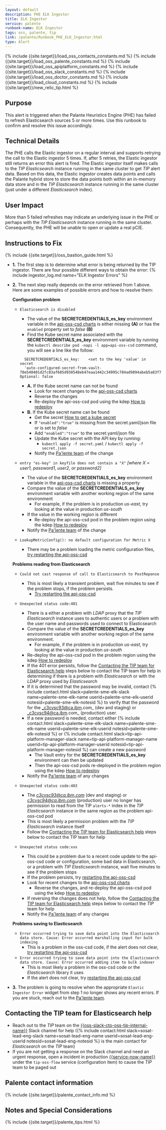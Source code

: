 ```yaml
---
layout: default
description: PHE ELK Ingestor
title: ELK Ingestor
service: palente
runbook-name: ELK Ingestor
tags: oss, palente, tip
link: /palente/Runbook_PHE_ELK_Ingestor.html
type: Alert
---
```


{% include {{site.target}}/load_oss_contacts_constants.md %}
{% include {{site.target}}/load_oss_palente_constants.md %}
{% include {{site.target}}/load_oss_apiplatform_constants.md %}
{% include {{site.target}}/load_oss_slack_constants.md %}
{% include {{site.target}}/load_oss_doctor_constants.md %}
{% include {{site.target}}/load_cloud_constants.md %}
{% include {{site.target}}/new_relic_tip.html %}

## Purpose
This alert is triggered when the Palante Heuristics Engine (PHE) has failed to refresh Elasticsearch sources 5 or more times. Use this runbook to confirm and resolve this issue accordingly.

## Technical Details
The PHE calls the Elastic ingestor on a regular interval and supports retrying the call to the Elastic ingestor 5 times. If, after 5 retries, the Elastic ingestor still returns an error this alert is fired. The Elastic ingestor itself makes calls to the _TIP Elasticsearch_ instance running in the same cluster to get _TIP_ alert data. Based on this data, the Elastic ingestor creates data points and calls the Palante hybrid store to store the data points both within an in-memory data store and in the _TIP Elasticsearch_ instance running in the same cluster (just under a different _Elasticsearch_ index).

## User Impact
More than 5 failed refreshes may indicate an underlying issue in the PHE or perhaps with the _TIP Elasticsearch_ instance running in the same cluster. Consequently, the PHE will be unable to open or update a real pCIE.

## Instructions to Fix
{% include {{site.target}}/oss_bastion_guide.html %}

* **1.** The first step is to determine what error is being returned by the TIP ingestor. There are four possible different ways to obtain the error:
{% include ingestor_log.md name="ELK Ingestor Errors" %}
* **2.** The next step really depends on the error retrieved from 1 above. Here are some examples of possible errors and how to resolve them:

    **Configuration problem**

    - `Elasticsearch is disabled`
      - The value of the **SECRETCREDENTIALS_es_key** environment variable in the [api-oss-csd charts]({{api-oss-csd-charts-link}}) is either missing **(A)** or has the `enabled` property set to _false_ **(B)**
      - Find the Kube secret name associated with the **SECRETCREDENTIALS_es_key** environment variable by running the `kubectl describe pod -napi -l app=api-oss-csd` command, you will see a line like the follow:
      ```
        SECRETCREDENTIALS_es_key:    <set to the key 'value' in secret
        'auto-configured-secret-from-vault-78e540401d2fc83af685d938548eb47eaa1442c34995c784ad9894abeb5a83f7'>  Optional: false
      ```
      - **A.** If the Kube secret name can not be found
        - Look for recent changes to the [api-oss-csd charts]({{api-oss-csd-charts-link}})
        - Reverse the changes
        - Re-deploy the api-oss-csd pod using the kdep [How to redeploy]({{site.baseurl}}/docs/runbooks/palente/Palente_Tips_and_Techniques.html#how-to-redeploy-palente-services)
      - **B.** If the Kube secret name can be found
        - Get the secret [How to get a kube secret]({{site.baseurl}}/docs/runbooks/palente/Palente_Tips_and_Techniques.html#how-to-get-a-kube-secret)
        - If `"enabled":"true"` is missing from the secret.yaml/json file or is set to _false_
        - Add `"enabled":"true"` to the secret.yaml/json  file
        - Update the Kube secret with the API key by running:
          - `kubectl apply -f secret.yaml` / `kubectl apply -f secret.json`
        - Notify the [Pa'lente team](#palente-contact-information) of the change

    - `entry "es-key" in keyfile does not contain a "X"` _[where X = user1, password1, user2, or password2]_
        - The value of the **SECRETCREDENTIALS_es_key** environment variable in the [api-oss-csd charts]({{api-oss-csd-charts-link}}) is missing a property
        - Compare the value of the **SECRETCREDENTIALS_es_key** environment variable with another working region of the same environment
          - For example, if the problem is in production _us-east_, try looking at the value in production _us-south_
        - If the value in the working region is different
          - Re-deploy the api-oss-csd pod in the problem region using the kdep [How to redeploy]({{site.baseurl}}/docs/runbooks/palente/Palente_Tips_and_Techniques.html#how-to-redeploy-palente-services)
        - Notify the [Pa'lente team](#palente-contact-information) of the change

    - `LookupMetricConfig(): no default configuration for Metric X`
        - There may be a problem loading the metric configuration files, [try restarting the api-oss-csd]({{site.baseurl}}/docs/runbooks/palente/Palente_Tips_and_Techniques.html#how-to-restart-palente-services)


    **Problems reading from Elasticsearch**

    - `Could not cast response of call to Elasticsearch to PostReponse`
        - This is most likely a transient problem, wait five minutes to see if the problem stops, if the problem persists.
          - [Try restarting the api-oss-csd ]({{site.baseurl}}/docs/runbooks/palente/Palente_Tips_and_Techniques.html#how-to-restart-palente-services)

    - `Unexpected status code:401`
        - There is a either a problem with _LDAP_ proxy that the _TIP Elasticsearch_ instance uses to authentic users or a problem with the user name and passwords used to connect to Elasticsearch
        - Compare the value of the **SECRETCREDENTIALS_es_key** environment variable with another working region of the same environment.
          - For example, if the problem is in production _us-east_, try looking at the value in production _us-south_
        - Re-deploy the api-oss-csd pod in the problem region using the kdep [How to redeploy]({{site.baseurl}}/docs/runbooks/palente/Palente_Tips_and_Techniques.html#how-to-redeploy-palente-services)
        - If the 401 error persists, follow the [Contacting the TIP team for Elasticsearch help](#contacting-the-tip-team-for-elasticsearch-help) steps below to contact the TIP team for help in determining if there is a problem with _Elasticsearch_ or with the _LDAP_ proxy used by _Elasticsearch_
        - If it is determined that the password may be invalid, contact {% include contact.html slack=palente-sme-elk-slack name=palente-sme-elk-name userid=palente-sme-elk-userid notesid=palente-sme-elk-notesid %} to verify that the password for the _c3cvsc93@ca.ibm.com_ (dev and staging) or _c3cvsc94@ca.ibm.com_ (production) user.
        - If a new password is needed, contact either {% include contact.html slack=palente-sme-elk-slack name=palente-sme-elk-name userid=palente-sme-elk-userid notesid=palente-sme-elk-notesid %} or {% include contact.html slack=tip-api-platform-manager-slack name=tip-api-platform-manager-name userid=tip-api-platform-manager-userid notesid=tip-api-platform-manager-notesid %} can create a new password
          - The Vault entry for the **SECRETCREDENTIALS_es_key** environment can then be updated
          - Then the api-oss-csd pods re-deployed in the problem region using the kdep [How to redeploy]({{site.baseurl}}/docs/runbooks/palente/Palente_Tips_and_Techniques.html#how-to-redeploy-palente-services)
        - Notify the [Pa'lente team](#palente-contact-information) of any changes

    - `Unexpected status code:403`
        - The *c3cvsc93@ca.ibm.com* (dev and staging) or *c3cvsc94@ca.ibm.com* (production) user no longer has permission to read from the TIP `alerts-*` index in the _TIP Elasticsearch_ instance in the same region as the problem api-oss-csd pod
        - This is most likely a permission problem with the _TIP Elasticsearch_ instance itself
        - Follow the [Contacting the TIP team for Elasticsearch help](#contacting-the-tip-team-for-elasticsearch-help) steps below to contact the TIP team for help

    - `Unexpected status code:xxx`
        - This could be a problem due to a recent code update to the api-oss-csd code or configuration, some bad data in Elasticsearch, or a problem with _TIP Elasticsearch_ instance, wait five minutes to see if the problem stops
        - If the problem persists, try [restarting the api-oss-csd]({{site.baseurl}}/docs/runbooks/palente/Palente_Tips_and_Techniques.html#how-to-restart-palente-services)
        - Look for recent changes to the [api-oss-csd charts]({{api-oss-csd-charts-link}})
          - Reverse the changes, and re-deploy the api-oss-csd pod using the kdep [How to redeploy]({{site.baseurl}}/docs/runbooks/palente/Palente_Tips_and_Techniques.html#how-to-redeploy-palente-services)
        - If reversing the changes does not help, follow the [Contacting the TIP team for Elasticsearch help](#contacting-the-tip-team-for-elasticsearch-help) steps below to contact the _TIP_ team for help
        - Notify the [Pa'lente team](#palente-contact-information) of any changes

    **Problems saving to Elasticsearch**

    - `Error occurred trying to save data point into the Elasticsearch data store. Cause: Error occurred marshalling input for bulk indexing`
        - This is a problem in the oss-csd code, if the alert does not clear, [try restarting the api-oss-csd](({{site.baseurl}}/docs/runbooks/palente/Palente_Tips_and_Techniques.html#how-to-restart-palente-services))
    - `Error occurred trying to save data point into the Elasticsearch data store. Cause: Error occurred adding item to bulk indexer`
        - This is most likely a problem in the oss-csd code or the _Elasticsearch_ library it uses
        - If the alert does not clear, try [restarting the api-oss-csd](({{site.baseurl}}/docs/runbooks/palente/Palente_Tips_and_Techniques.html#how-to-restart-palente-services))

* **3.** The problem is going to resolve when the appropriate `Elastic Ingestor Error` widget from step 1 no longer shows any recent errors. If you are stuck, reach out to the [Pa'lente team](#palente-contact-information).

## Contacting the TIP team for Elasticsearch help

- Reach out to the _TIP_ team on the [{{oss-slack-cto-oss-tip-internal-name}}]({{oss-slack-cto-oss-tip-internal-link}}) Slack channel for help ({% include contact.html slack=sosat-lead-eng-slack name=sosat-lead-eng-name userid=sosat-lead-eng-userid notesid=sosat-lead-eng-notesid %} is the main contact for _Elasticsearch_ on the _TIP_ team)
- If you are not getting a response on the Slack channel and need an urgent response, open a incident in production [{{service-now-name}}]({{service-now-link}}) under the `tip-oss-flow` service (configuration item) to cause the _TIP_ team to be paged out

## Palente contact information
{% include {{site.target}}/palente_contact_info.md %}

## Notes and Special Considerations
{% include {{site.target}}/palente_tips.html %}
